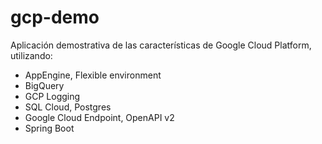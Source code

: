 # gcp-demo


Aplicación demostrativa de las características de Google Cloud Platform, utilizando: 
- AppEngine, Flexible environment
- BigQuery
- GCP Logging
- SQL Cloud, Postgres
- Google Cloud Endpoint, OpenAPI v2
- Spring Boot

